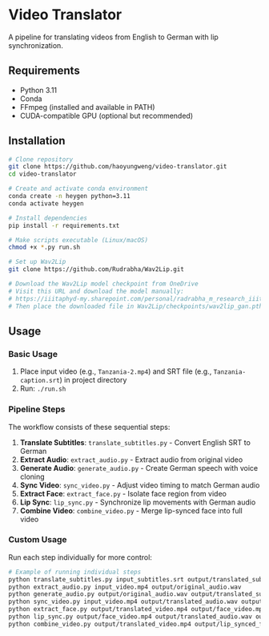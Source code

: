 # Video Translator

A pipeline for translating videos from English to German with lip synchronization.

## Requirements

- Python 3.11
- Conda
- FFmpeg (installed and available in PATH)
- CUDA-compatible GPU (optional but recommended)

## Installation

```bash
# Clone repository
git clone https://github.com/haoyungweng/video-translator.git
cd video-translator

# Create and activate conda environment
conda create -n heygen python=3.11
conda activate heygen

# Install dependencies
pip install -r requirements.txt

# Make scripts executable (Linux/macOS)
chmod +x *.py run.sh

# Set up Wav2Lip
git clone https://github.com/Rudrabha/Wav2Lip.git

# Download the Wav2Lip model checkpoint from OneDrive
# Visit this URL and download the model manually:
# https://iiitaphyd-my.sharepoint.com/personal/radrabha_m_research_iiit_ac_in/_layouts/15/embed.aspx?UniqueId=b6edc8d8-8065-4c0a-aac5-68114517a4bb
# Then place the downloaded file in Wav2Lip/checkpoints/wav2lip_gan.pth
```

## Usage

### Basic Usage

1. Place input video (e.g., `Tanzania-2.mp4`) and SRT file (e.g., `Tanzania-caption.srt`) in project directory
2. Run: `./run.sh`

### Pipeline Steps

The workflow consists of these sequential steps:

1. **Translate Subtitles**: `translate_subtitles.py` - Convert English SRT to German
2. **Extract Audio**: `extract_audio.py` - Extract audio from original video
3. **Generate Audio**: `generate_audio.py` - Create German speech with voice cloning
4. **Sync Video**: `sync_video.py` - Adjust video timing to match German audio
5. **Extract Face**: `extract_face.py` - Isolate face region from video
6. **Lip Sync**: `lip_sync.py` - Synchronize lip movements with German audio
7. **Combine Video**: `combine_video.py` - Merge lip-synced face into full video

### Custom Usage

Run each step individually for more control:

```bash
# Example of running individual steps
python translate_subtitles.py input_subtitles.srt output/translated_subtitles.srt
python extract_audio.py input_video.mp4 output/original_audio.wav
python generate_audio.py output/original_audio.wav output/translated_subtitles.srt output/translated_audio.wav
python sync_video.py input_video.mp4 output/translated_audio.wav output/translated_audio_timings.json output/translated_video.mp4
python extract_face.py output/translated_video.mp4 output/face_video.mp4
python lip_sync.py output/face_video.mp4 output/translated_audio.wav output/lip_synced_face.mp4
python combine_video.py output/translated_video.mp4 output/lip_synced_face.mp4 output/final_video.mp4 --audio output/translated_audio.wav
```